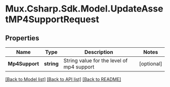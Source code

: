 # Mux.Csharp.Sdk.Model.UpdateAssetMP4SupportRequest

## Properties

Name | Type | Description | Notes
------------ | ------------- | ------------- | -------------
**Mp4Support** | **string** | String value for the level of mp4 support | [optional] 

[[Back to Model list]](../README.md#documentation-for-models) [[Back to API list]](../README.md#documentation-for-api-endpoints) [[Back to README]](../README.md)


